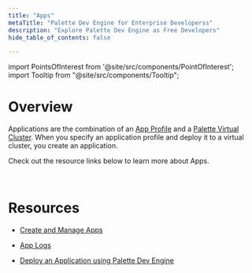 ```yaml
---
title: "Apps"
metaTitle: "Palette Dev Engine for Enterprise Developerss"
description: "Explore Palette Dev Engine as Free Developers"
hide_table_of_contents: false

---
```





import PointsOfInterest from '@site/src/components/PointOfInterest';
import Tooltip from "@site/src/components/Tooltip";



# Overview

Applications are the combination of an [App Profile](/devx/app-profile) and a [Palette Virtual Cluster](/devx/palette-virtual-clusters). When you specify an application profile and deploy it to a virtual cluster, you create an application.

Check out the resource links below to learn more about Apps.

<br />


# Resources

- [Create and Manage Apps](/devx/apps/create-app)


- [App Logs](/devx/apps/logs)


- [Deploy an Application using Palette Dev Engine](/devx/apps/deploy-app)